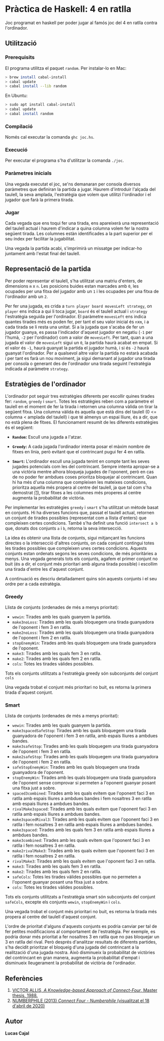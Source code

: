 # Pràctica de Haskell: 4 en ratlla

Joc programat en haskell per poder jugar al famós joc del 4 en ratlla contra l'ordinador.

## Utilització

### Prerequisits

El programa utilitza el paquet `random`. Per instalar-lo en Mac:

```bash
> brew install cabal-install
> cabal update
> cabal install --lib random
```

En Ubuntu:

```bash
> sudo apt install cabal-install
> cabal update
> cabal install random
```

### Compilació

Només cal executar la comanda `ghc joc.hs`.

### Execució

Per executar el programa s'ha d'utilitzar la comanda `./joc`.

### Paràmetres inicials

Una vegada executat el joc, se'ns demanaran per consola diversos paràmetres que definiran la partida a jugar. Haurem d'introduir l'alçada del taulell, la seva amplada, l'estratègia que volem que utilitzi l'ordinador i el jugador que farà la primera tirada.

### Jugar

Cada vegada que ens toqui fer una tirada, ens apareixerà una representació del taulell actual i haurem d'indicar a quina columna volem fer la nostra següent tirada. Les columnes estàn identificades a la part superior per el seu índex per facilitar la jugabilitat.

Una vegada la partida acabi, s'imprimirà un missatge per indicar-ho juntament amb l'estat final del taulell.

## Representació de la partida

Per poder representar el taulell, s'ha utilitzat una matriu d'enters, de dimensions `m` x `n`. Les posicions buides estan marcades amb `0`, les ocupades per una fitxa del jugador amb un `1` i les ocupades per una fitxa de l'ordinador amb un `2`. 

Per fer una jugada, es crida a `turn player board movesLeft strategy`, on `player` ens indica a qui li toca jugar, `board` és el taulell actual i `strategy` l'estratègia  seguida per l'ordinador. El paràmetre `movesLeft` ens indica quantes tirades més es poden fer, per tant el seu valor inicial és `n`x`m`, i a cada tirada se li resta una unitat. Si a la jugada que s'acaba de fer un jugador guanya, es passa l'indicador d'aquest jugador en negatiu (`-1` per l'humà, `-2` per l'ordinador) com a valor de `movesLeft`. Per tant, quan a una jugada el valor de `movesLeft` sigui un `0`, la partida haurà acabat en empat. Si el valor és `-1`, haurà guanyat la partida el jugador humà, i si és `-2` haurà guanyat l'ordinador. Per a qualsevol altre valor la partida no estarà acabada i per tant es farà un nou moviment, ja sigui demanant al jugador una tirada per consola o generant des de l'ordinador una tirada seguint l'estratègia indicada al paràmetre `strategy`.

## Estratègies de l'ordinador

L'ordinador pot seguir tres estratègies diferents per escollir quines tirades fer: `random`, `greedy` i `smart`. Totes les estratègies reben com a paràmetre el taulell en el moment de fer la tirada i retornen una columna vàlida on tirar la següent fitxa. Una columna vàlida és aquella que està dins del taulell (0 <= columna < amplada del taulell) i que té almenys un espai lliure, és a dir, que no està plena de fitxes. El funcionament resumit de les diferents estratègies és el següent:

- **`Random`:** Escull una jugada a l'atzar.

- **`Greedy`:** A cada jugada l'ordinador intenta posar el màxim nombre de fitxes en línia, però evitant que el contrincant pugui fer 4 en ratlla. 

- **`Smart`:** L'ordinador escull una jugada tenint en compte tant les seves jugades potencials com les del contrincant. Sempre intenta apropar-se a una victòria mentre alhora bloqueja jugades de l'oponent, però en cas de no poder fer ambdues coses prioritza bloquejar al contrincant. Quan hi ha més d'una columna que compleixen les mateixes condicions, prioritza aquella més propera al centre del taulell, ja que tal com s'ha demostrat [(1)](https://github.com/lucascajal/LP_practica_haskell/blob/master/README.md#refer%C3%A8ncies), tirar fitxes a les columnes més properes al centre augmenta la probabilitat de victòria.

Per implementar les estratègies `greedy` i `smart` s'ha utilitzat un mètode basat en conjunts. Hi ha diverses funcions que, passat el taulell actual, retornen un conjunt de tirades possibles (representat com a llista d'enters) que compleixen certes condicions. També s'ha definit una funció `intersect a b` que, donats dos conjunts `a` i `b`, retorna la seva intersecció. 

La idea és obtenir una llista de conjunts, sigui mitjançant les funcions directes o la intersecció d'altres conjunts, on cada conjunt contingui totes les tirades possibles que compleixen unes certes condicions. Aquests conjunts estan ordenats segons les seves condicions, de més prioritàries a menys. Una vegada generats tots els conjunts, agafem el primer conjunt no buit (és a dir, el conjunt més prioritari amb alguna tirada possible) i escollim una tirada d'entre les d'aquest conjunt. 

A continuació es descriu detalladament quins són aquests conjunts i el seu ordre per a cada estratègia.

### Greedy
Llista de conjunts (ordenades de més a menys prioritat):
- `wewin`: Tirades amb les quals guanyem la partida.
- `make3noLoss`: Tirades amb les quals bloquegem una tirada guanyadora de l'oponent i fem 3 en ratlla.
- `make2noLoss`: Tirades amb les quals bloquegem una tirada guanyadora de l'oponent i fem 2 en ratlla.
- `stopEnemyWin`: Tirades amb les quals bloquegem una tirada guanyadora de l'oponent.
- `make3`: Tirades amb les quals fem 3 en ratlla.
- `make2`: Tirades amb les quals fem 2 en ratlla.
- `cols`: Totes les tirades vàlides possibles.

Tots els conjunts utilitzats a l'estratègia greedy són subconjunts del conjunt `cols`

Una vegada trobat el conjunt més prioritari no buit, es retorna la primera tirada d'aquest conjunt.

### Smart
Llista de conjunts (ordenades de més a menys prioritat):
- `wewin`: Tirades amb les quals guanyem la partida.
- `make3spacedSafeStop`: Tirades amb les quals bloquegem una tirada guanyadora de l'oponent i fem 3 en ratlla, amb espais lliures a ambdues bandes.
- `make3safeStop`: Tirades amb les quals bloquegem una tirada guanyadora de l'oponent i fem 3 en ratlla.
- `make2safeStop`: Tirades amb les quals bloquegem una tirada guanyadora de l'oponent i fem 2 en ratlla.
- `safeStopEnemyWin`: Tirades amb les quals bloquegem una tirada guanyadora de l'oponent.
- `stopEnemyWin`: Tirades amb les quals bloquegem una tirada guanyadora de l'oponent sense comprovar si permeten a l'oponent guanyar posant una fitxa just a sobre.
- `spaced3combined`: Tirades amb les quals evitem que l'oponent faci 3 en ratlla amb espais lliures a ambdues bandes i fem nosaltres 3 en ratlla amb espais lliures a ambdues bandes.
- `rivalMake3spaced`: Tirades amb les quals evitem que l'oponent faci 3 en ratlla amb espais lliures a ambdues bandes.
- `make3spacedRival3`: Tirades amb les quals evitem que l'oponent faci 3 en ratlla i fem nosaltres 3 en ratlla amb espais lliures a ambdues bandes.
- `make3spaced`: Tirades amb les quals fem 3 en ratlla amb espais lliures a ambdues bandes.
- `make3combined`: Tirades amb les quals evitem que l'oponent faci 3 en ratlla i fem nosaltres 3 en ratlla.
- `make2rivalMake3`: Tirades amb les quals evitem que l'oponent faci 3 en ratlla i fem nosaltres 2 en ratlla.
- `rivalMake3`: Tirades amb les quals evitem que l'oponent faci 3 en ratlla.
- `make3`: Tirades amb les quals fem 3 en ratlla.
- `make2`: Tirades amb les quals fem 2 en ratlla.
- `safeCols`: Totes les tirades vàlides possibles que no permeten a l'oponent guanyar posant una fitxa just a sobre.
- `cols`: Totes les tirades vàlides possibles.

Tots els conjunts utilitzats a l'estratègia smart són subconjunts del conjunt `safeCols`, excepte els conjunts `wewin`, `stopEnemyWin` i `cols`.

Una vegada trobat el conjunt més prioritari no buit, es retorna la tirada més propera al centre del taulell d'aquest conjunt.

L'ordre de prioritat d'alguns d'aquests conjunts es podria canviar per tal de fer petites modificacions al comportament de l'estratègia. Per exemple, es podria donar més prioritat a fer nosaltres 3 en ratlla que no pas bloquejar un 3 en ratlla del rival. Però després d'analitzar resultats de diferents partides, s'ha decidit prioritzar el bloqueig d'una jugada del contrincant a la realització d'una jugada nostra. Això disminueix la probabilitat de victòries del contrincant en gran manera, augmenta la probabilitat d'empat i disminueix lleugerament la probabilitat de victòria de l'ordinador.

## Referències
1) [VICTOR ALLIS, *A Knowledge-based Approach of Connect-Four*, Master thesis, 1988.](http://www.informatik.uni-trier.de/~fernau/DSL0607/Masterthesis-Viergewinnt.pdf)
2) [NUMBERPHILE (2013) *Connect Four - Numberphile* (visualitzat el 18 d'abril de 2020)](https://www.youtube.com/watch?v=yDWPi1pZ0Po&t=220s)

## Autor

**Lucas Cajal**
